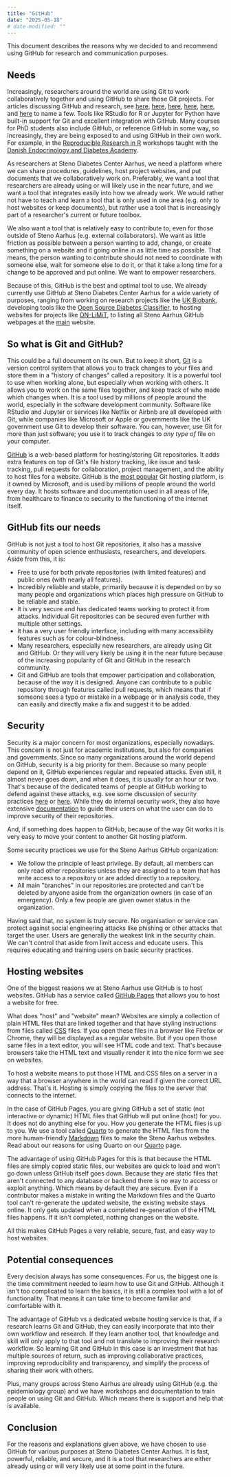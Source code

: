 ```yaml
---
title: "GitHub"
date: "2025-05-18"
# date-modified: ""
---
```


This document describes the reasons why we decided to and recommend
using GitHub for research and communication purposes.

## Needs

Increasingly, researchers around the world are using Git to work
collaboratively together and using GitHub to share those Git projects.
For articles discussing GitHub and research, see
[here](https://pmc.ncbi.nlm.nih.gov/articles/PMC11828340/),
[here](https://besjournals.onlinelibrary.wiley.com/doi/full/10.1111/2041-210X.14108),
[here](https://www.uu.nl/en/research/research-data-management/tools/software-and-computing/github-and-git),
[here](https://peer.asee.org/31594),
[here](https://academic.oup.com/proteincell/article/14/10/713/7147618?login=false),
and
[here](https://academic.oup.com/gigascience/article/doi/10.1093/gigascience/giad113/7516267?login=false)
to name a few. Tools like RStudio for R or Jupyter for Python have
built-in support for Git and excellent integration with GitHub. Many
courses for PhD students also include GitHub, or reference GitHub in
some way, so increasingly, they are being exposed to and using GitHub in
their own work. For example, in the [Reproducible Research in
R](https://r-cubed.rostools.org) workshops taught with the [Danish
Endocrinology and Diabetes Academy](https://ddeacademy.dk/).

As researchers at Steno Diabetes Center Aarhus, we need a platform where
we can share procedures, guidelines, host project websites, and put
documents that we collaboratively work on. Preferably, we want a tool
that researchers are already using or will likely use in the near
future, and we want a tool that integrates easily into how we already
work. We would rather not have to teach and learn a tool that is only
used in one area (e.g. only to host websites or keep documents), but
rather use a tool that is increasingly part of a researcher's current or
future toolbox.

We also want a tool that is relatively easy to contribute to, even for
those outside of Steno Aarhus (e.g. external collaborators). We want as
little friction as possible between a person wanting to add, change, or
create something on a website and it going online in as little time as
possible. That means, the person wanting to contribute should not need
to coordinate with someone else, wait for someone else to do it, or that
it take a long time for a change to be approved and put online. We want
to empower researchers.

Because of this, GitHub is the best and optimal tool to use. We already
currently use GitHub at Steno Diabetes Center Aarhus for a wide variety
of purposes, ranging from working on research projects like the [UK
Biobank](https://steno-aarhus.github.io/ukbAid/), developing tools like
the [Open Source Diabetes
Classifier](https://steno-aarhus.github.io/osdc/), to hosting websites
for projects like [ON-LiMiT](https://steno-aarhus.github.io/on-limit/),
to listing all Steno Aarhus GitHub webpages at the
[main](https://steno-aarhus.github.io/) website.

## So what is Git and GitHub?

This could be a full document on its own. But to keep it short,
[Git](https://git-scm.com/) is a version control system that allows you
to track changes to your files and store them in a "history of changes"
called a repository. It is a powerful tool to use when working alone,
but especially when working with others. It allows you to work on the
same files together, and keep track of who made which changes when. It
is a tool used by millions of people around the world, especially in the
software development community. Software like RStudio and Jupyter or
services like Netflix or Airbnb are all developed with Git, while
companies like Microsoft or Apple or governments like the UK government
use Git to develop their software. You can, however, use Git for more
than just software; you use it to track changes to *any type of* file on
your computer.

[GitHub](https://github.com) is a web-based platform for hosting/storing
Git repositories. It adds extra features on top of Git's file history
tracking, like issue and task tracking, pull requests for collaboration,
project management, and the ability to host files for a website. GitHub
is the [most
popular](https://hutte.io/trails/git-based-development-statistics/) Git
hosting platform, is it owned by Microsoft, and is used by millions of
people around the world every day. It hosts software and documentation
used in all areas of life, from healthcare to finance to security to the
functioning of the internet itself.

## GitHub fits our needs

GitHub is not just a tool to host Git repositories, it also has a
massive community of open science enthusiasts, researchers, and
developers. Aside from this, it is:

-   Free to use for both private repositories (with limited features)
    and public ones (with nearly all features).
-   Incredibly reliable and stable, primarily because it is depended on
    by so many people and organizations which places high pressure on
    GitHub to be reliable and stable.
-   It is very secure and has dedicated teams working to protect it from
    attacks. Individual Git repositories can be secured even further
    with multiple other settings.
-   It has a very user friendly interface, including with many
    accessibility features such as for colour-blindness.
-   Many researchers, especially new researchers, are already using Git
    and GitHub. Or they will very likely be using it in the near future
    because of the increasing popularity of Git and GitHub in the
    research community.
-   Git and GitHub are tools that empower participation and
    collaboration, because of the way it is designed. Anyone can
    contribute to a public repository through features called pull
    requests, which means that if someone sees a typo or mistake in a
    webpage or in analysis code, they can easily and directly make a fix
    and suggest it to be added.

## Security

Security is a major concern for most organizations, especially nowadays.
This concern is not just for academic institutions, but also for
companies and governments. Since so many organizations around the world
depend on GitHub, security is a big priority for them. Because so many
people depend on it, GitHub experiences regular and repeated attacks.
Even still, it almost never goes down, and when it does, it is usually
for an hour or two. That's because of the dedicated teams of people at
GitHub working to defend against these attacks, e.g. see some discussion
of security practices
[here](https://wardenshield.com/how-safe-is-github-a-deep-dive-into-understanding-how-github-claims-to-protect-without-spying-on-users)
or
[here](https://www.thousandeyes.com/blog/how-github-successfully-mitigated-ddos-attack).
While they do internal security work, they also have extensive
[documentation](https://docs.github.com/en/get-started/learning-about-github/about-github-advanced-security)
to guide their users on what the user can do to improve security of
their repositories.

And, if something does happen to GitHub, because of the way Git works it
is very easy to move your content to another Git hosting platform.

Some security practices we use for the Steno Aarhus GitHub organization:

-   We follow the principle of least privilege. By default, all members
    can only read other repositories unless they are assigned to a team
    that has write access to a repository or are added directly to a
    repository.
-   All main "branches" in our repositories are protected and can't be
    deleted by anyone aside from the organization owners (in case of an
    emergency). Only a few people are given owner status in the
    organization.

Having said that, no system is truly secure. No organisation or service
can protect against social engineering attacks like phishing or other
attacks that target the user. Users are generally the weakest link in
the security chain. We can't control that aside from limit access and
educate users. This requires educating and training users on basic
security practices.

## Hosting websites

One of the biggest reasons we at Steno Aarhus use GitHub is to host
websites. GitHub has a service called [GitHub
Pages](https://pages.github.com/) that allows you to host a website for
free.

What does "host" and "website" mean? Websites are simply a collection of
plain HTML files that are linked together and that have styling
instructions from files called [CSS](https://www.w3schools.com/css/)
files. If you open these files in a browser like Firefox or Chrome, they
will be displayed as a regular website. But if you open those same files
in a text editor, you will see HTML code and text. That's because
browsers take the HTML text and visually render it into the nice form we
see on websites.

To host a website means to put those HTML and CSS files on a server in a
way that a browser anywhere in the world can read if given the correct
URL address. That's it. Hosting is simply copying the files to the
server that connects to the internet.

In the case of GitHub Pages, you are giving GitHub a set of static (not
interactive or dynamic) HTML files that GitHub will put online (host)
for you. It does not do anything else for you. How you generate the HTML
files is up to you. We use a tool called [Quarto](https://quarto.org/)
to generate the HTML files from the more human-friendly
[Markdown](https://quarto.org/docs/authoring/markdown-basics.html) files
to make the Steno Aarhus websites. Read about our reasons for using
Quarto on our [Quarto](quarto.md) page.

The advantage of using GitHub Pages for this is that because the HTML
files are simply copied static files, our websites are quick to load and
won't go down unless GitHub itself goes down. Because they are static
files that aren't connected to any database or backend there is no way
to access or exploit anything. Which means by default they are secure.
Even if a contributor makes a mistake in writing the Markdown files and
the Quarto tool can't re-generate the updated website, the existing
website stays online. It only gets updated when a completed
re-generation of the HTML files happens. If it isn't completed, nothing
changes on the website.

All this makes GitHub Pages a very reliable, secure, fast, and easy way
to host websites.

## Potential consequences

Every decision always has some consequences. For us, the biggest one is
the time commitment needed to learn how to use Git and GitHub. Although
it isn't too complicated to learn the basics, it is still a complex tool
with a lot of functionality. That means it can take time to become
familiar and comfortable with it.

The advantage of GitHub vs a dedicated website hosting service is that,
if a research learns Git and GitHub, they can easily incorporate that
into their own workflow and research. If they learn another tool, that
knowledge and skill will only apply to that tool and not translate to
improving their research workflow. So learning Git and GitHub in this
case is an investment that has multiple sources of return, such as
improving collaborative practices, improving reproducibility and
transparency, and simplify the process of sharing their work with
others.

Plus, many groups across Steno Aarhus are already using GitHub (e.g. the
epidemiology group) and we have workshops and documentation to train
people on using Git and GitHub. Which means there is support and help
that is available.

## Conclusion

For the reasons and explanations given above, we have chosen to use
GitHub for various purposes at Steno Diabetes Center Aarhus. It is fast,
powerful, reliable, and secure, and it is a tool that researchers are
either already using or will very likely use at some point in the
future.
